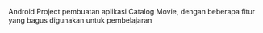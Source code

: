 Android Project pembuatan aplikasi Catalog Movie, dengan beberapa fitur yang bagus digunakan untuk pembelajaran
